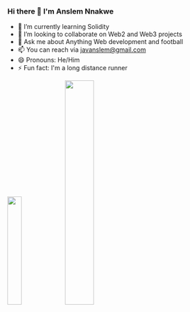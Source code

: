 ### Hi there 👋 I'm Anslem Nnakwe

- 🌱 I’m currently learning Solidity
- 👯 I’m looking to collaborate on Web2 and Web3 projects
- 💬 Ask me about Anything Web development and football
- 📫 You can reach via javanslem@gmail.com
- 😄 Pronouns: He/Him
- ⚡ Fun fact: I'm a long distance runner


<div >
  <img src="https://github-readme-stats.vercel.app/api/top-langs/?username=ansman58&hide_border=true&layout=compact" width="25%" />
  <img src="https://github-readme-streak-stats.herokuapp.com/?user=ansman58" width="36%" />
</div>